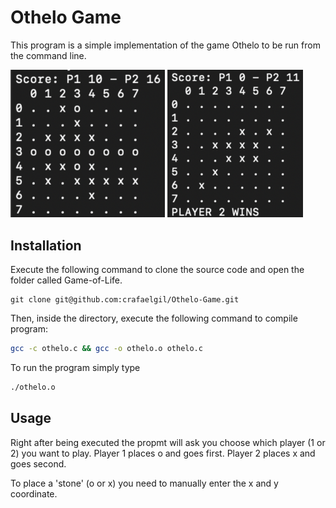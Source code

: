 # Othelo Game
This program is a simple implementation of the game Othelo to be run from the command line.
<p float="center">
  <img src="./img 1.png" width=49% />
  <img src="./img 2.png" width=43% /> 
</p>

## Installation

Execute the following command to clone the source code and open the folder called Game-of-Life.

```
git clone git@github.com:crafaelgil/Othelo-Game.git
```
Then, inside the directory, execute the following command to compile program:

```bash
gcc -c othelo.c && gcc -o othelo.o othelo.c
```
To run the program simply type 
```bash
./othelo.o
```
## Usage
Right after being executed the propmt will ask you choose which player (1 or 2) you want to play. Player 1 places o and goes first. Player 2 places x and goes second.

To place a 'stone' (o or x) you need to manually enter the x and y coordinate.